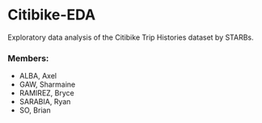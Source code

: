 # Citibike-EDA
Exploratory data analysis of the Citibike Trip Histories dataset by STARBs.
### Members:
- ALBA, Axel
- GAW, Sharmaine
- RAMIREZ, Bryce
- SARABIA, Ryan
- SO, Brian
